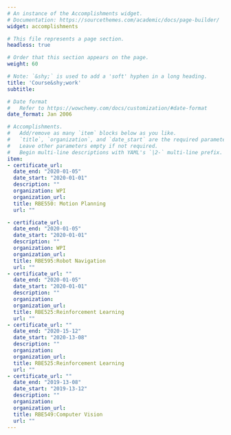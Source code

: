 ```yaml
---
# An instance of the Accomplishments widget.
# Documentation: https://sourcethemes.com/academic/docs/page-builder/
widget: accomplishments

# This file represents a page section.
headless: true

# Order that this section appears on the page.
weight: 60

# Note: `&shy;` is used to add a 'soft' hyphen in a long heading.
title: 'Course&shy;work'
subtitle:

# Date format
#   Refer to https://wowchemy.com/docs/customization/#date-format
date_format: Jan 2006

# Accomplishments.
#   Add/remove as many `item` blocks below as you like.
#   `title`, `organization`, and `date_start` are the required parameters.
#   Leave other parameters empty if not required.
#   Begin multi-line descriptions with YAML's `|2-` multi-line prefix.
item:
- certificate_url: 
  date_end: "2020-01-05"
  date_start: "2020-01-01"
  description: ""
  organization: WPI
  organization_url: 
  title: RBE550: Motion Planning
  url: ""

- certificate_url: 
  date_end: "2020-01-05"
  date_start: "2020-01-01"
  description: ""
  organization: WPI
  organization_url: 
  title: RBE595:Robot Navigation
  url: ""
- certificate_url: ""
  date_end: "2020-01-05"
  date_start: "2020-01-01"
  description: ""
  organization: 
  organization_url: 
  title: RBE525:Reinforcement Learning
  url: ""
- certificate_url: ""
  date_end: "2020-15-12"
  date_start: "2020-13-08"
  description: ""
  organization: 
  organization_url: 
  title: RBE525:Reinforcement Learning
  url: ""
- certificate_url: ""
  date_end: "2019-13-08"
  date_start: "2019-13-12"
  description: ""
  organization: 
  organization_url: 
  title: RBE549:Computer Vision
  url: ""
---
```

